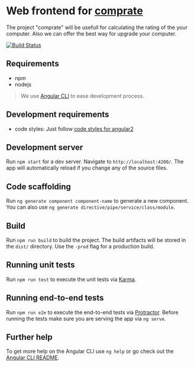Web frontend for [comprate][comprate]
===

The project "comprate" will be usefull for calculating the rating of the your computer.
Also we can offer the best way for upgrade your computer.

[![Build Status](https://travis-ci.org/softmg/comprate-frontend.svg?branch=master)](https://travis-ci.org/softmg/comprate-frontend)

## Requirements
- npm
- nodejs

> We use [Angular CLI][angular-cli] to ease development process.

## Development requirements
- code styles: Just follow [code styles for angular2][angular2-code-styles]

## Development server
Run `npm start` for a dev server. Navigate to `http://localhost:4200/`. 
The app will automatically reload if you change any of the source files.

## Code scaffolding

Run `ng generate component component-name` to generate a new component. 
You can also use `ng generate directive/pipe/service/class/module`.

## Build

Run `npm run build` to build the project. The build artifacts will be stored in the `dist/` directory. 
Use the `-prod` flag for a production build.

## Running unit tests

Run `npm run test` to execute the unit tests via [Karma][karma].

## Running end-to-end tests

Run `npm run e2e` to execute the end-to-end tests via [Protractor][protractor].
Before running the tests make sure you are serving the app via `ng serve`.

## Further help

To get more help on the Angular CLI use `ng help` or go check out the [Angular CLI README][angular-cli-readme].

[comprate]: https://github.com/softmg/comprate
[angular-cli]: https://github.com/angular/angular-cli
[karma]: https://karma-runner.github.io
[protractor]: http://www.protractortest.org/
[angular-cli-readme]: https://github.com/angular/angular-cli/blob/master/README.md
[angular2-code-styles]: https://angular.io/styleguide
